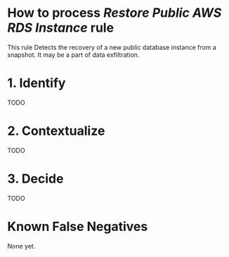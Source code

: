 # How to process *Restore Public AWS RDS Instance* rule
This rule Detects the recovery of a new public database instance from a snapshot. It may be a part of data exfiltration.

# 1. Identify
TODO

# 2. Contextualize
TODO

# 3. Decide
TODO

# Known False Negatives
None yet.
